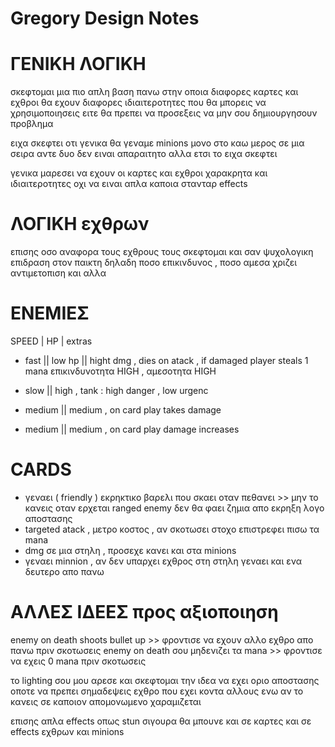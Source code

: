 # Gregory Design Notes

# ΓΕΝΙΚΗ ΛΟΓΙΚΗ  
σκεφτομαι μια πιο απλη βαση πανω στην οποια διαφορες καρτες και εχθροι θα εχουν διαφορες  ιδιαιτεροτητες που θα μπορεις να χρησιμοποιησεις ειτε θα πρεπει να προσεξεις να μην σου δημιουργησουν προβλημα 

ειχα σκεφτει οτι γενικα θα γεναμε minions μονο στο καω μερος σε μια σειρα αντε δυο
δεν ειναι απαραιτητο αλλα ετσι το ειχα σκεφτει

γενικα μαρεσει να εχουν οι καρτες και εχθροι χαρακρητα και ιδιαιτεροτητες οχι να ειναι απλα καποια στανταρ effects 

# ΛΟΓΙΚΗ εχθρων
επισης οσο αναφορα τους εχθρους τους σκεφτομαι και σαν ψυχολογικη επιδραση στον παικτη δηλαδη ποσο επικινδυνος , ποσο αμεσα χριζει αντιμετοπιση και αλλα



# ΕΝΕΜΙΕΣ
SPEED | HP | extras 

- fast  || low hp  || hight dmg   , dies on atack , if damaged player steals 1 mana
επικινδυνοτητα HIGH , αμεσοτητα HIGH
 
- slow  || high       , tank : high danger , low urgenc
- medium  || medium   , on card play takes damage    
- medium  || medium   , on card play damage increases

# CARDS 

- γεναει ( friendly ) εκρηκτικο βαρελι που σκαει οταν πεθανει >> μην το κανεις οταν ερχεται ranged enemy δεν θα φαει ζημια απο εκρηξη λογο αποστασης 
- targeted atack  , μετρο κοστος  , αν σκοτωσει στοχο επιστρεφει πισω τα mana
- dmg σε μια στηλη , προσεχε κανει και στα minions 
- γεναει minnion , αν δεν υπαρχει εχθρος στη στηλη γεναει και ενα δευτερο απο πανω 






# ΑΛΛΕΣ ΙΔΕΕΣ προς αξιοποιηση

enemy on death shoots bullet up >> φροντισε να εχουν αλλο εχθρο απο πανω πριν σκοτωσεις
enemy on death σου μηδενιζει τα mana >> φροντισε να εχεις 0 mana πριν σκοτωσεις

το lighting σου μου αρεσε και σκεφτομαι την ιδεα να εχει οριο αποστασης οποτε να πρεπει 
σημαδεψεις εχθρο που εχει κοντα αλλους ενω αν το κανεις σε καποιον απομονωμενο χαραμιζεται

επισης απλα effects οπως stun σιγουρα θα μπουνε και σε καρτες και σε effects εχθρων και minions 

